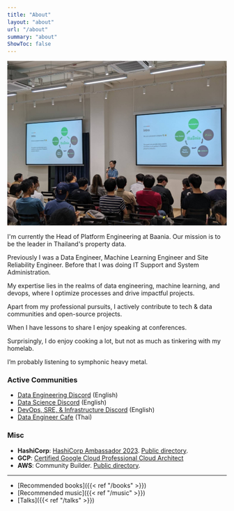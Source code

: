 ```yaml
---
title: "About"
layout: "about"
url: "/about"
summary: "about"
ShowToc: false
---
```


![me-at-grill-the-data](/about/me-at-grill-the-data.jpg)

I'm currently the Head of Platform Engineering at Baania. Our mission is to be the leader in Thailand's property data.

Previously I was a Data Engineer, Machine Learning Engineer and Site Reliability Engineer. Before that I was doing IT Support and System Administration.

My expertise lies in the realms of data engineering, machine learning, and devops, where I optimize processes and drive impactful projects.

Apart from my professional pursuits, I actively contribute to tech & data communities and open-source projects.

When I have lessons to share I enjoy speaking at conferences.

Surprisingly, I do enjoy cooking a lot, but not as much as tinkering with my homelab.

I’m probably listening to symphonic heavy metal.

### Active Communities

- [Data Engineering Discord](https://invite.gg/dataengineering) (English)
- [Data Science Discord](https://discord.com/invite/UYNaemm) (English)
- [DevOps, SRE, & Infrastructure Discord](https://discord.com/invite/VEEnHkPzY6) (English)
- [Data Engineer Cafe](https://discuss.dataengineercafe.io) (Thai)

### Misc

- **HashiCorp**: [HashiCorp Ambassador 2023](https://www.credly.com/badges/850db8f0-746b-4ffb-bd5e-06d84f048f1b). [Public directory](https://www.hashicorp.com/ambassadors/directory?region=Asia+Pacific&q=karn+wong).
- **GCP**: [Certified Google Cloud Professional Cloud Architect](https://www.credential.net/af628a29-bca4-4987-aba5-4bb1456dfe3a#gs.l9nmhc)
- **AWS**: Community Builder. [Public directory](https://aws.amazon.com/developer/community/community-builders/community-builders-directory/?cb-cards.sort-by=item.additionalFields.cbName&cb-cards.sort-order=asc&awsf.builder-category=*all&awsf.location=*all&awsf.year=*all&cb-cards.q=karn%2Bwong&cb-cards.q_operator=AND).

---

- [Recommended books]({{< ref "/books" >}})
- [Recommended music]({{< ref "/music" >}})
- [Talks]({{< ref "/talks" >}})
